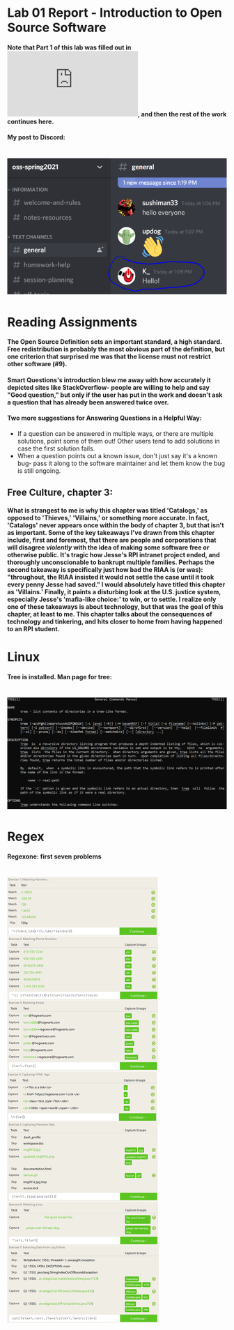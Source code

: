 # Lab 01 Report - Introduction to Open Source Software

#### Note that Part 1 of this lab was filled out in ![index.md](https://github.com/KKhaghani/oss-repo-template/blob/master/index.md), and then the rest of the work continues here.
#### My post to Discord:
# ![Hello](hello_v2.png)

# Reading Assignments
#### The Open Source Definition sets an important standard, a high standard. Free redistribution is probably the most obvious part of the definition, but one criterion that surprised me was that the license must not restrict other software (#9). 
#### Smart Questions's introduction blew me away with how accurately it depicted sites like StackOverflow- people are willing to help and say "Good question," but only if the user has put in the work and doesn't ask a question that has already been answered twice over.
#### Two more suggestions for Answering Questions in a Helpful Way:
 * If a question can be answered in multiple ways, or there are multiple solutions, point some of them out! Other users tend to add solutions in case the first solution fails.
 * When a question points out a known issue, don't just say it's a known bug- pass it along to the software maintainer and let them know the bug is still ongoing.
## Free Culture, chapter 3:
#### What is strangest to me is why this chapter was titled 'Catalogs,' as opposed to 'Thieves,' 'Villains,' or something more accurate. In fact, 'Catalogs' never appears once within the body of chapter 3, but that isn't as important. Some of the key takeaways I've drawn from this chapter include, first and foremost, that there are people and corporations that will disagree *violently* with the idea of making some software free or otherwise public. It's tragic how Jesse's RPI intranet project ended, and thoroughly unconscionable to bankrupt multiple families. Perhaps the second takeaway is specifically just how bad the RIAA is (or was): "throughout, the RIAA insisted it would not settle the case until it took every penny Jesse had saved." I would absolutely have titled this chapter as 'Villains.' Finally, it paints a disturbing look at the U.S. justice system, especially Jesse's 'mafia-like choice:' to win, or to settle. I realize only one of these takeaways is about technology, but that was the goal of this chapter, at least to me. This chapter talks about the consequences of technology and tinkering, and hits closer to home from having happened to an RPI student.

# Linux
#### Tree is installed. Man page for tree:
# ![Man tree](man_tree.png)

# Regex
#### Regexone: first seven problems
# ![Long image ahead!](regexone.png)
